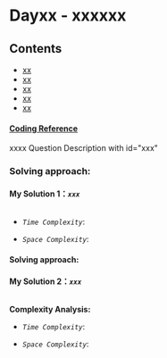 # Dayxx - xxxxxx

## Contents
* [xx](#xxx)
* [xx](#)
* [xx](#)
* [xx](#)
* [xx](#)

#### [Coding Reference](https://programmercarl.com/0344.%E5%8F%8D%E8%BD%AC%E5%AD%97%E7%AC%A6%E4%B8%B2.html)

xxxx Question Description with id="xxx"


### Solving approach:


#### My Solution 1：_`xxx`_
```python


```

- *`Time Complexity`*:

- *`Space Complexity`*:

#### Solving approach:

#### My Solution 2：_`xxx`_
```python


```

**Complexity Analysis:**

- *`Time Complexity`*:

- *`Space Complexity`*:












